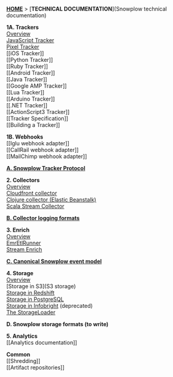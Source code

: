 [**HOME**](Home) > [**TECHNICAL DOCUMENTATION**](Snowplow technical documentation)

**1A. Trackers**  
[Overview](trackers)  
[JavaScript Tracker](javascript-tracker)  
[Pixel Tracker](pixel-tracker)  
[[iOS Tracker]]  
[[Python Tracker]]  
[[Ruby Tracker]]  
[[Android Tracker]]  
[[Java Tracker]]  
[[Google AMP Tracker]]  
[[Lua Tracker]]  
[[Arduino Tracker]]  
[[.NET Tracker]]  
[[ActionScript3 Tracker]]  
[[Tracker Specification]]  
[[Building a Tracker]]

**1B. Webhooks**  
[[Iglu webhook adapter]]  
[[CallRail webhook adapter]]  
[[MailChimp webhook adapter]]  

**[A. Snowplow Tracker Protocol](snowplow-tracker-protocol)**  

**2. Collectors**  
[Overview](collectors)  
[Cloudfront collector](cloudfront-collector)  
[Clojure collector (Elastic Beanstalk)](Clojure-collector)   
[Scala Stream Collector](Scala-stream-collector)  

**[B. Collector logging formats](Collector-logging-formats)**  

**3. Enrich**  
[Overview](Enrichment)  
[EmrEtlRunner](EmrEtlRunner)  
[Stream Enrich](Stream-Enrich)

**[C. Canonical Snowplow event model](canonical-event-model)**  

**4. Storage**  
[Overview](Storage-documentation)  
[Storage in S3](S3 storage)  
[Storage in Redshift](amazon-redshift-storage)  
[Storage in PostgreSQL](postgresql-storage)  
[Storage in Infobright](infobright-storage) (deprecated)  
[The StorageLoader](The-Storage-Loader)   

**D. Snowplow storage formats (to write)**

**5. Analytics**  
[[Analytics documentation]]  

**Common**  
[[Shredding]]  
[[Artifact repositories]]  
